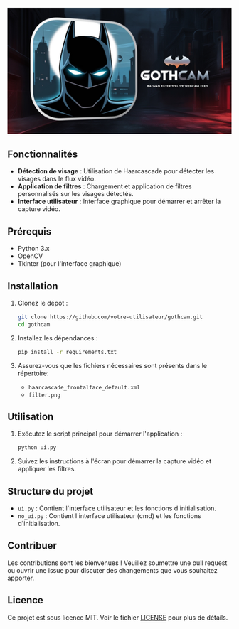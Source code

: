 ![Logo Gothcam](Leonardo_Phoenix_Create_an_icon_for_the_Gothcam_application_a_2.jpg)

## Fonctionnalités

- **Détection de visage** : Utilisation de Haarcascade pour détecter les visages dans le flux vidéo.
- **Application de filtres** : Chargement et application de filtres personnalisés sur les visages détectés.
- **Interface utilisateur** : Interface graphique pour démarrer et arrêter la capture vidéo.

## Prérequis

- Python 3.x
- OpenCV
- Tkinter (pour l'interface graphique)

## Installation

1. Clonez le dépôt :
    ```bash
    git clone https://github.com/votre-utilisateur/gothcam.git
    cd gothcam
    ```

2. Installez les dépendances :
    ```bash
    pip install -r requirements.txt
    ```

3. Assurez-vous que les fichiers nécessaires sont présents dans le répertoire:
    - `haarcascade_frontalface_default.xml`
    - `filter.png`

## Utilisation

1. Exécutez le script principal pour démarrer l'application :
    ```bash
    python ui.py
    ```

2. Suivez les instructions à l'écran pour démarrer la capture vidéo et appliquer les filtres.

## Structure du projet

- `ui.py` : Contient l'interface utilisateur et les fonctions d'initialisation.
- `no_ui.py` : Contient l'interface utilisateur (cmd) et les fonctions d'initialisation.

## Contribuer

Les contributions sont les bienvenues ! Veuillez soumettre une pull request ou ouvrir une issue pour discuter des changements que vous souhaitez apporter.

## Licence

Ce projet est sous licence MIT. Voir le fichier [LICENSE](LICENSE) pour plus de détails.
